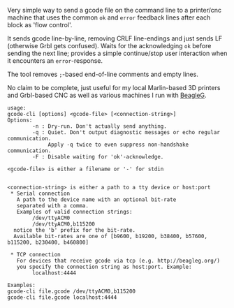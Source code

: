 Very simple way to send a gcode file on the command line to a printer/cnc
machine that uses the common `ok` and `error` feedback lines after each
block as 'flow control'.

It sends gcode line-by-line, removing CRLF line-endings and just sends LF
(otherwise Grbl gets confused). Waits for the acknowledging `ok` before sending
the next line; provides a simple continue/stop user interaction when it
encounters an `error`-response.

The tool removes `;`-based end-of-line comments and empty lines.

No claim to be complete, just useful for my local Marlin-based 3D printers and
Grbl-based CNC as well as various machines I run with [BeagleG].

```
usage:
gcode-cli [options] <gcode-file> [<connection-string>]
Options:
        -n : Dry-run. Don't actually send anything.
        -q : Quiet. Don't output diagnostic messages or echo regular communication.
             Apply -q twice to even suppress non-handshake communication.
        -F : Disable waiting for 'ok'-acknowledge.

<gcode-file> is either a filename or '-' for stdin


<connection-string> is either a path to a tty device or host:port
 * Serial connection
   A path to the device name with an optional bit-rate
   separated with a comma.
   Examples of valid connection strings:
        /dev/ttyACM0
        /dev/ttyACM0,b115200
  notice the 'b' prefix for the bit-rate.
  Available bit-rates are one of [b9600, b19200, b38400, b57600, b115200, b230400, b460800]

 * TCP connection
   For devices that receive gcode via tcp (e.g. http://beagleg.org/)
   you specify the connection string as host:port. Example:
        localhost:4444

Examples:
gcode-cli file.gcode /dev/ttyACM0,b115200
gcode-cli file.gcode localhost:4444
```

[BeagleG]: http://beagleg.org/

